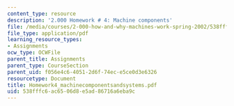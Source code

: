 ```yaml
---
content_type: resource
description: '2.000 Homework # 4: Machine components'
file: /media/courses/2-000-how-and-why-machines-work-spring-2002/538fffc6ac6506d8e5ad86716a6eba9c_Homework4_machinecomponentsandsystems.pdf
file_type: application/pdf
learning_resource_types:
- Assignments
ocw_type: OCWFile
parent_title: Assignments
parent_type: CourseSection
parent_uid: f056e4c6-4051-2d6f-74ec-e5ce0d3e6326
resourcetype: Document
title: Homework4_machinecomponentsandsystems.pdf
uid: 538fffc6-ac65-06d8-e5ad-86716a6eba9c
---
```


